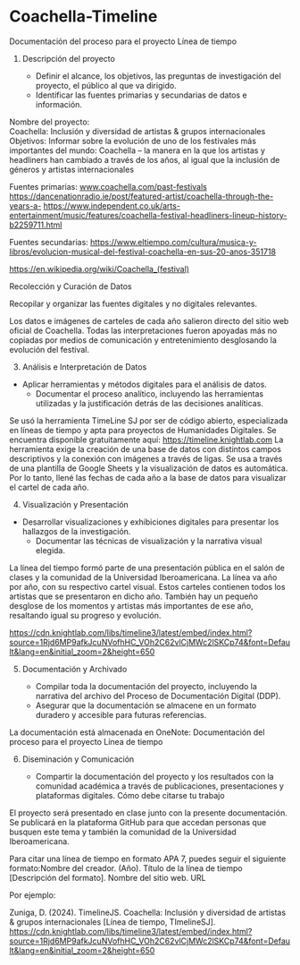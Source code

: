 # Coachella-Timeline
Documentación del proceso para el proyecto Línea de tiempo 
1. Descripción del proyecto  
 
   - Definir el alcance, los objetivos, las preguntas de investigación del proyecto, el público al que va dirigido. 
   - Identificar las fuentes primarias y secundarias de datos e información. 
 
Nombre del proyecto:  
Coachella: Inclusión y diversidad de artistas & grupos internacionales  
Objetivos: 
Informar sobre la evolución de uno de los festivales más importantes del mundo: Coachella – la manera en la que los artistas y headliners han cambiado a través de los años, al igual que la inclusión de géneros y artistas internacionales 
 
Fuentes primarias: 
www.coachella.com/past-festivals 
https://dancenationradio.ie/post/featured-artist/coachella-through-the-years-a- 
https://www.independent.co.uk/arts-entertainment/music/features/coachella-festival-headliners-lineup-history-b2259711.html 
 
 
 
Fuentes secundarias: 
https://www.eltiempo.com/cultura/musica-y-libros/evolucion-musical-del-festival-coachella-en-sus-20-anos-351718 
 
https://en.wikipedia.org/wiki/Coachella_(festival) 
 
 
Recolección y Curación de Datos 
   
Recopilar y organizar las fuentes digitales y no digitales relevantes. 
 
Los datos e imágenes de carteles de cada año salieron directo del sitio web oficial de Coachella. Todas las interpretaciones fueron apoyadas más no copiadas por medios de comunicación y entretenimiento desglosando la evolución del festival. 
 
 
3. Análisis e Interpretación de Datos  
    
- Aplicar herramientas y métodos digitales para el análisis de datos. 
   - Documentar el proceso analítico, incluyendo las herramientas utilizadas y la justificación detrás de las decisiones analíticas. 
 
Se usó la herramienta TimeLine SJ por ser de código abierto, especializada en líneas de tiempo y apta para proyectos de Humanidades Digitales. Se encuentra disponible gratuitamente aquí: https://timeline.knightlab.com 
La herramienta exige la creación de una base de datos con distintos campos  descriptivos y la conexión con imágenes a través de ligas. Se usa a través de una plantilla de Google Sheets y la visualización de datos es automática. 
Por lo tanto, llené las fechas de cada año a la base de datos para visualizar el cartel de cada año. 
 
 
 
4. Visualización y Presentación  
 
 - Desarrollar visualizaciones y exhibiciones digitales para presentar los hallazgos de la investigación. 
   - Documentar las técnicas de visualización y la narrativa visual elegida. 
 
 
La línea del tiempo formó parte de una presentación pública en el salón de clases y la comunidad de la Universidad Iberoamericana. La línea va año por año, con su respectivo cartel visual. Estos carteles contienen todos los artistas que se presentaron en dicho año. También hay un pequeño desglose de los momentos y artistas más importantes de ese año, resaltando igual su progreso y evolución. 
 
https://cdn.knightlab.com/libs/timeline3/latest/embed/index.html?source=1Rjd6MP9afkJcuNVofhHC_VOh2C62vlCjMWc2lSKCp74&font=Default&lang=en&initial_zoom=2&height=650 
 
 
 
   
5. Documentación y Archivado 
 
   - Compilar toda la documentación del proyecto, incluyendo la narrativa del archivo del Proceso de Documentación Digital (DDP). 
   - Asegurar que la documentación se almacene en un formato duradero y accesible para futuras referencias. 
 
La documentación está almacenada en OneNote: Documentación del proceso para el proyecto Línea de tiempo 
 
 
6. Diseminación y Comunicación  
 
   - Compartir la documentación del proyecto y los resultados con la comunidad académica a través de publicaciones, presentaciones y plataformas digitales. 
Cómo debe citarse tu trabajo 
 
El proyecto será presentado en clase junto con la presente documentación. Se publicará en la plataforma GitHub para que accedan personas que busquen este tema y también la comunidad de la Universidad Iberoamericana. 
 
Para citar una línea de tiempo en formato APA 7, puedes seguir el siguiente formato:Nombre del creador. (Año). Título de la línea de tiempo [Descripción del formato]. Nombre del sitio web. URL 
 
Por ejemplo: 
 
Zuniga, D. (2024). TimelineJS. Coachella: Inclusión y diversidad de artistas & grupos internacionales  [Línea de tiempo, TImelineSJ]. https://cdn.knightlab.com/libs/timeline3/latest/embed/index.html?source=1Rjd6MP9afkJcuNVofhHC_VOh2C62vlCjMWc2lSKCp74&font=Default&lang=en&initial_zoom=2&height=650 
 
